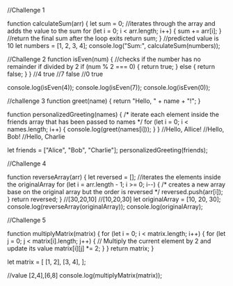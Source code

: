 
//Challenge 1

function calculateSum(arr) {
  let sum = 0;
  //iterates through the array and adds the value to the sum
  for (let i = 0; i < arr.length; i++) {
    sum += arr[i];
  }
  //return the final sum after the loop exits
  return sum;
}
//predicted value is 10
let numbers = [1, 2, 3, 4];
console.log("Sum:", calculateSum(numbers));

//Challenge 2
function isEven(num) {
    //checks if the number has no remainder if divided by 2
  if (num % 2 === 0) {
    return true;
  } else {
    return false;
  }
}
//4 true 
//7 false
//0 true

console.log(isEven(4));
console.log(isEven(7));
console.log(isEven(0));


//challenge 3
function greet(name) {
  return "Hello, " + name + "!";
}

function personalizedGreeting(names) {
    /* iterate each element inside the friends array that has been passed to names */
  for (let i = 0; i < names.length; i++) {
    console.log(greet(names[i]));
  }
}
//Hello, Allice!
//Hello, Bob!
//Hello, Charlie

let friends = ["Alice", "Bob", "Charlie"];
personalizedGreeting(friends);

//Challenge 4

function reverseArray(arr) {
  let reversed = [];
  //iterates the elements inside the originalArray
  for (let i = arr.length - 1; i >= 0; i--) {
    /* creates a new array base on the original array but the order is reversed */
    reversed.push(arr[i]);
  }
  return reversed;
}
//[30,20,10]
//[10,20,30]
let originalArray = [10, 20, 30];
console.log(reverseArray(originalArray));
console.log(originalArray);


//Challenge 5

function multiplyMatrix(matrix) {
  for (let i = 0; i < matrix.length; i++) {
    for (let j = 0; j < matrix[i].length; j++) {
    // Multiply the current element by 2 and update its value
      matrix[i][j] *= 2;
    }
  }
  return matrix;
}

let matrix = [
  [1, 2],
  [3, 4],
];

//value [2,4],[6,8]
console.log(multiplyMatrix(matrix));